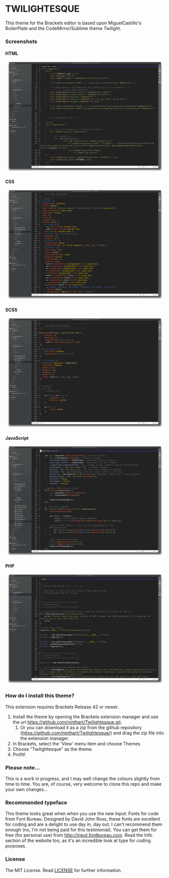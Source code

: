 TWILIGHTESQUE
=============

This theme for the Brackets editor is based upon MiguelCastillo's BoilerPlate and the CodeMirror/Sublime theme *Twilight*.

### Screenshots ###

#### HTML
![HTML](screenshots/html.png)

#### CSS
![HTML](screenshots/css.png)

#### SCSS
![HTML](screenshots/scss.png)

#### JavaScript
![HTML](screenshots/js.png)

#### PHP
![HTML](screenshots/php.png)

### How do I install this theme? ###

This extension requires Brackets Release 42 or newer.

1. Install the theme by opening the Brackets extension manager and use the url https://github.com/ninthart/Twilightesque.git.
    1. Or you can download it as a zip from the github repository (https://github.com/ninthart/Twilightesque/) and drag the zip file into the extension manager.
1. In Brackets, select the 'View' menu item and choose Themes
1. Choose "Twilightesque" as the theme.
1. Profit!

### Please note… ###

This is a work in progress, and I may well change the colours slightly from time to time. You are, of course, very welcome to clone this repo and make your own changes…

### Recommended typeface ###

This theme looks great when when you use the new Input: Fonts for code from Font Bureau. Designed by David John Ross, these fonts are excellent for coding and are a delight to use day in, day out. I can't recommend them enough (no, I'm not being paid for this testimonial). You can get them for free (for personal use) from http://input.fontbureau.com. Read the Info section of the website too, as it's an incredible look at type for coding purposes.

### License ###

The MIT License. Read [LICENSE](LICENSE) for further information.
